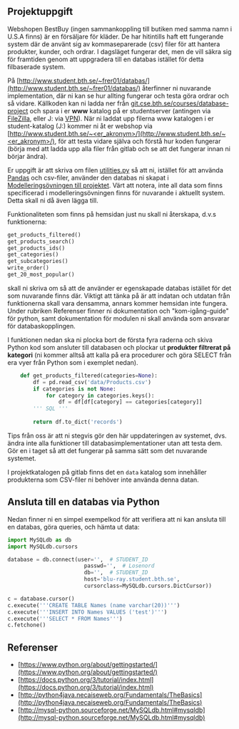 Projektuppgift
--------------

Webshopen BestBuy (ingen sammankoppling till butiken med samma namn i U.S.A finns) är en försäljare för kläder. De har hitintills haft ett fungerande system där de använt sig av kommaseparerade (csv) filer för att hantera produkter, kunder, och ordrar. I dagsläget fungerar det, men de vill säkra sig för framtiden genom att uppgradera till en databas istället för detta filbaserade system.

På [http://www.student.bth.se/~frer01/databas/](http://www.student.bth.se/~frer01/databas/) återfinner ni nuvarande implementation, där ni kan se hur allting fungerar och testa göra ordrar och så vidare. Källkoden kan ni ladda ner från [git.cse.bth.se/courses/database-project](https://git.cse.bth.se/courses/database-project/tree/master) och spara i er **www** katalog på er studentserver (antingen via [FileZilla](https://dbwebb.se/kunskap/flytta-filer-till-driftsmiljon-med-sftp-och-filezilla), eller J: via [VPN](https://studentportal.bth.se/page/lagra-dokument-och-filer)). När ni laddat upp filerna www katalogen i er student-katalog (J:) kommer ni åt er webshop via [http://www.student.bth.se/~<er_akronym>/](http://www.student.bth.se/~<er_akronym>/), för att testa vidare själva och förstå hur koden fungerar (börja med att ladda upp alla filer från gitlab och se att det fungerar innan ni börjar ändra).

Er uppgift är att skriva om filen [utilities.py](https://git.cse.bth.se/courses/database-project/blob/master/utilities.py) så att ni, istället för att använda [Pandas](https://pandas.pydata.org/pandas-docs/stable/) och csv-filer, använder den databas ni skapat i [Modelleringsövningen till projektet](https://bth.instructure.com/courses/621/assignments/668 "Modelleringsövning till projektet"). Värt att notera, inte all data som finns specificerad i modelleringsövningen finns för nuvarande i aktuellt system. Detta skall ni då även lägga till.

Funktionaliteten som finns på hemsidan just nu skall ni återskapa, d.v.s funktionerna:
```python
get_products_filtered()  
get_products_search()  
get_products_ids()  
get_categories()  
get_subcategories()  
write_order()  
get_20_most_popular()
```

skall ni skriva om så att de använder er egenskapade databas istället för det som nuvarande finns där. Viktigt att tänka på är att indatan och utdatan från funktionerna skall vara densamma, annars kommer hemsidan inte fungera. Under rubriken Referenser finner ni dokumentation och "kom-igång-guide" för python, samt dokumentation för modulen ni skall använda som ansvarar för databaskopplingen.

I funktionen nedan ska ni plocka bort de första fyra raderna och skiva Python kod som ansluter till databasen och plockar ut **produkter filtrerat på kategori** (ni kommer alltså att kalla på era procedurer och göra SELECT från era vyer från Python som i exemplet nedan).

```python
    def get_products_filtered(categories=None):
    	df = pd.read_csv('data/Products.csv')
    	if categories is not None:
    		for category in categories.keys():
    			df = df[df[category] == categories[category]]
    	''' SQL '''
    
    	return df.to_dict('records')
```    

Tips från oss är att ni stegvis gör den här uppdateringen av systemet, dvs. ändra inte alla funktioner till databasimplementationer utan att testa dem. Gör en i taget så att det fungerar på samma sätt som det nuvarande systemet.

I projektkatalogen på gitlab finns det en `data` katalog som innehåller produkterna som CSV-filer ni behöver inte använda denna datan.

## Ansluta till en databas via Python

Nedan finner ni en simpel exempelkod för att verifiera att ni kan ansluta till en databas, göra queries, och hämta ut data:
```python
import MySQLdb as db  
import MySQLdb.cursors

database = db.connect(user='',  # STUDENT_ID
                        passwd='',  # Losenord
                        db='',  # STUDENT_ID  
                        host='blu-ray.student.bth.se',
                        cursorclass=MySQLdb.cursors.DictCursor))  

c = database.cursor()  
c.execute('''CREATE TABLE Names (name varchar(20))''')  
c.execute('''INSERT INTO Names VALUES ('test')''')  
c.execute('''SELECT * FROM Names''')  
c.fetchone()
```

## Referenser

*   [https://www.python.org/about/gettingstarted/](https://www.python.org/about/gettingstarted/)
*   [https://docs.python.org/3/tutorial/index.html](https://docs.python.org/3/tutorial/index.html)
*   [http://python4java.necaiseweb.org/Fundamentals/TheBasics](http://python4java.necaiseweb.org/Fundamentals/TheBasics)
*   [http://mysql-python.sourceforge.net/MySQLdb.html#mysqldb](http://mysql-python.sourceforge.net/MySQLdb.html#mysqldb)